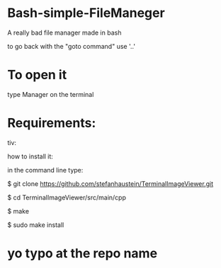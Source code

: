 # Bash-simple-FileManeger
A really bad file manager made in bash

to go back with the "goto command" use '..'

# To open it
type Manager on the terminal

# Requirements:
tiv:

how to install it:

in the command line type:

$ git clone https://github.com/stefanhaustein/TerminalImageViewer.git

$ cd TerminalImageViewer/src/main/cpp

$ make

$ sudo make install

# yo typo at the repo name

